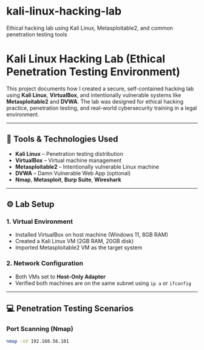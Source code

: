 # kali-linux-hacking-lab
Ethical hacking lab using Kali Linux, Metasploitable2, and common penetration testing tools

# Kali Linux Hacking Lab (Ethical Penetration Testing Environment)

This project documents how I created a secure, self-contained hacking lab using **Kali Linux**, **VirtualBox**, and intentionally vulnerable systems like **Metasploitable2** and **DVWA**. The lab was designed for ethical hacking practice, penetration testing, and real-world cybersecurity training in a legal environment.

---

## 🔧 Tools & Technologies Used

- **Kali Linux** – Penetration testing distribution
- **VirtualBox** – Virtual machine management
- **Metasploitable2** – Intentionally vulnerable Linux machine
- **DVWA** – Damn Vulnerable Web App (optional)
- **Nmap**, **Metasploit**, **Burp Suite**, **Wireshark**

---

## ⚙️ Lab Setup

### 1. Virtual Environment
- Installed VirtualBox on host machine (Windows 11, 8GB RAM)
- Created a Kali Linux VM (2GB RAM, 20GB disk)
- Imported Metasploitable2 VM as the target system

### 2. Network Configuration
- Both VMs set to **Host-Only Adapter**
- Verified both machines are on the same subnet using `ip a` or `ifconfig`

---

## 💻 Penetration Testing Scenarios

### Port Scanning (Nmap)
```bash
nmap -sV 192.168.56.101
